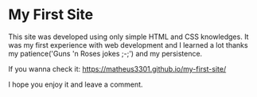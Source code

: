 # My First Site

This site was developed using only simple HTML and CSS knowledges. It was my first experience with web development and I learned a lot thanks my patience('Guns 'n Roses jokes ;-;') and my persistence.

If you wanna check it:
https://matheus3301.github.io/my-first-site/

I hope you enjoy it and leave a comment.
 
